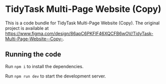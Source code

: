 
  # TidyTask Multi-Page Website (Copy)

  This is a code bundle for TidyTask Multi-Page Website (Copy). The original project is available at https://www.figma.com/design/86apC6PKFlF46XQCFB6wOV/TidyTask-Multi-Page-Website--Copy-.

  ## Running the code

  Run `npm i` to install the dependencies.

  Run `npm run dev` to start the development server.
  